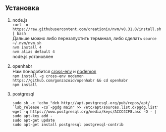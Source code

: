 ## Установка
1. node.js  
`curl -o- https://raw.githubusercontent.com/creationix/nvm/v0.31.0/install.sh | bash`  
Дальше можно либо перезапустить терминал, либо сделать `source ~/.nvm/nvm.sh`  
`nvm install 4`  
`nvm alias default 4`  
node.js установлен
2. openhabr  
Нам понадобится [cross-env](https://github.com/kentcdodds/cross-env) и [nodemon](https://github.com/remy/nodemon)  
`npm install -g cross-env nodemon`  
`https://github.com/gonzazoid/openhabr && cd openhabr`  
`npm install`
3. postgresql

    ```
    sudo sh -c 'echo "deb http://apt.postgresql.org/pub/repos/apt/ `lsb_release -cs`-pgdg main" >> /etc/apt/sources.list.d/pgdg.list'
    wget -q https://www.postgresql.org/media/keys/ACCC4CF8.asc -O - | sudo apt-key add -
    sudo apt-get update
    sudo apt-get install postgresql postgresql-contrib
    ```
